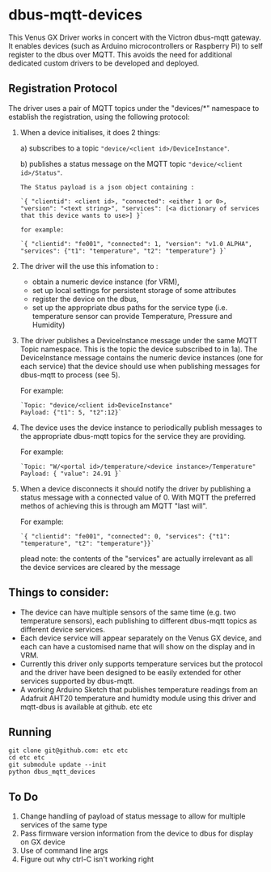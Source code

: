# dbus-mqtt-devices

This Venus GX Driver works in concert with the Victron dbus-mqtt gateway. It 
enables devices (such as Arduino microcontrollers or Raspberry Pi) to self 
register to the dbus over MQTT. This avoids the need for additional dedicated 
custom drivers to be developed and deployed.

## Registration Protocol
The driver uses a pair of MQTT topics under the "devices/*" namespace to establish the 
registration, using the following protocol:

1)  When a device initialises, it does 2 things:

    a) subscribes to a topic `"device/<client id>/DeviceInstance"`.

	b) publishes a status message on the MQTT topic `"device/<client id>/Status"`. 
		
        The Status payload is a json object containing :
    	
        `{ "clientid": <client id>, "connected": <either 1 or 0>, "version": "<text string>", "services": [<a dictionary of services that this device wants to use>] }`
   	
        for example:
		
        `{ "clientid": "fe001", "connected": 1, "version": "v1.0 ALPHA", "services": {"t1": "temperature", "t2": "temperature"} }`

2)	The driver will the use this infomation to :
    - obtain a numeric device instance (for VRM), 
    - set up local settings for persistent storage of some attributes
    - register the device on the dbus, 
    - set up the appropriate dbus paths for the service type (i.e. temperature sensor can provide Temperature, Pressure and Humidity)
    

3)	The driver publishes a DeviceInstance message under the same MQTT Topic
	namespace. This is the topic the device subscribed to in 1a). The 
	DeviceInstance message contains the numeric device instances (one for each 
	service) that the device should use when publishing messages for dbus-mqtt
	to process (see 5). 
    
    For example:

		`Topic: "device/<client id>DeviceInstance"
		Payload: {"t1": 5, "t2":12}`


4)	The device uses the device instance to periodically publish messages to the 
	appropriate dbus-mqtt topics for the service they are providing. 
	
    For example:
	
    	`Topic: "W/<portal id>/temperature/<device instance>/Temperature"
		Payload: { "value": 24.91 }`


5) 	When a device disconnects it should notify the driver by publishing a 
	status message with a connected value of 0. With MQTT the preferred
	methos of achieving this is through am MQTT "last will". 
    
    For example:

		`{ "clientid": "fe001", "connected": 0, "services": {"t1": "temperature", "t2": "temperature"}}`
	
    
    plead note: the contents of the "services" are actually irrelevant as all 
	the device services are cleared by the message


## Things to consider:

- 	The device can have multiple sensors of the same time (e.g. two 
	temperature sensors), each publishing to different dbus-mqtt topics as 
	different device services.
- 	Each device service will appear separately on the Venus GX device, and 
	each can have a customised name that will show on the display and in 
	VRM.
- 	Currently this driver only supports temperature services but the 
	protocol and the driver have been designed to be easily extended for 
	other services supported by dbus-mqtt.
-   A working Arduino Sketch that publishes temperature readings from an 
    Adafruit AHT20 temperature and humidty module using this driver and 
    mqtt-dbus is available at github. etc etc
	
## Running

    git clone git@github.com: etc etc
    cd etc etc
    git submodule update --init
    python dbus_mqtt_devices

## To Do
1) Change handling of payload of status message to allow for multiple services of the same type
2) Pass firmware version information from the device to dbus for display on GX device
2) Use of command line args
3) Figure out why ctrl-C isn't working right

